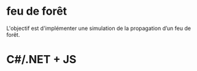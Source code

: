 # feu de forêt

L'objectif est d'implémenter une simulation de la propagation d’un feu de forêt.

# C#/.NET + JS

